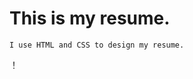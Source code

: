 This is my resume.
===
    I use HTML and CSS to design my resume.
！[](https://github.com/CHENJIN67/CHENJIN67.github.io/raw/master/jpg/resume.png)
